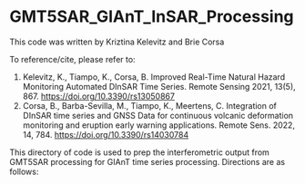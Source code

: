 # GMT5SAR_GIAnT_InSAR_Processing

This code was written by Kriztina Kelevitz and Brie Corsa

To reference/cite, please refer to:
1. Kelevitz, K., Tiampo, K., Corsa, B. Improved Real-Time Natural Hazard Monitoring Automated DInSAR Time Series. Remote Sensing 2021, 13(5), 867. https://doi.org/10.3390/rs13050867
2. Corsa, B., Barba-Sevilla, M., Tiampo, K., Meertens, C. Integration of DInSAR time series and GNSS Data for continuous volcanic deformation monitoring and eruption early warning applications. Remote Sens. 2022, 14, 784. https://doi.org/10.3390/rs14030784

This directory of code is used to prep the interferometric output from GMT5SAR processing for GIAnT time series processing. 
Directions are as follows: 
